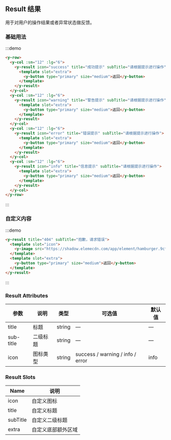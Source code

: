 ## Result 结果

用于对用户的操作结果或者异常状态做反馈。

### 基础用法

:::demo

```html
<y-row>
  <y-col :sm="12" :lg="6">
    <y-result icon="success" title="成功提示" subTitle="请根据提示进行操作">
      <template slot="extra">
        <y-button type="primary" size="medium">返回</y-button>
      </template>
    </y-result>
  </y-col>
  <y-col :sm="12" :lg="6">
    <y-result icon="warning" title="警告提示" subTitle="请根据提示进行操作">
      <template slot="extra">
        <y-button type="primary" size="medium">返回</y-button>
      </template>
    </y-result>
  </y-col>
  <y-col :sm="12" :lg="6">
    <y-result icon="error" title="错误提示" subTitle="请根据提示进行操作">
      <template slot="extra">
        <y-button type="primary" size="medium">返回</y-button>
      </template>
    </y-result>
  </y-col>
  <y-col :sm="12" :lg="6">
    <y-result icon="info" title="信息提示" subTitle="请根据提示进行操作">
      <template slot="extra">
        <y-button type="primary" size="medium">返回</y-button>
      </template>
    </y-result>
  </y-col>
</y-row>
```

:::

### 自定义内容

:::demo

```html
<y-result title="404" subTitle="抱歉，请求错误">
  <template slot="icon">
    <y-image src="https://shadow.elemecdn.com/app/element/hamburger.9cf7b091-55e9-11e9-a976-7f4d0b07eef6.png"></y-image>
  </template>
  <template slot="extra">
    <y-button type="primary" size="medium">返回</y-button>
  </template>
</y-result>
```

:::

### Result Attributes

| 参数          | 说明            | 类型            | 可选值                 | 默认值   |
|-------------  |---------------- |---------------- |---------------------- |-------- |
| title          | 标题         | string  |          —             |    —     |
| sub-title    | 二级标题  | string | — |    —  |
| icon  | 图标类型    | string  |    success / warning / info / error  |  info |

### Result Slots

| Name | 说明 |
|------|--------|
| icon | 自定义图标  |
| title | 自定义标题     |
| subTitle | 自定义二级标题     |
| extra | 自定义底部额外区域     |
